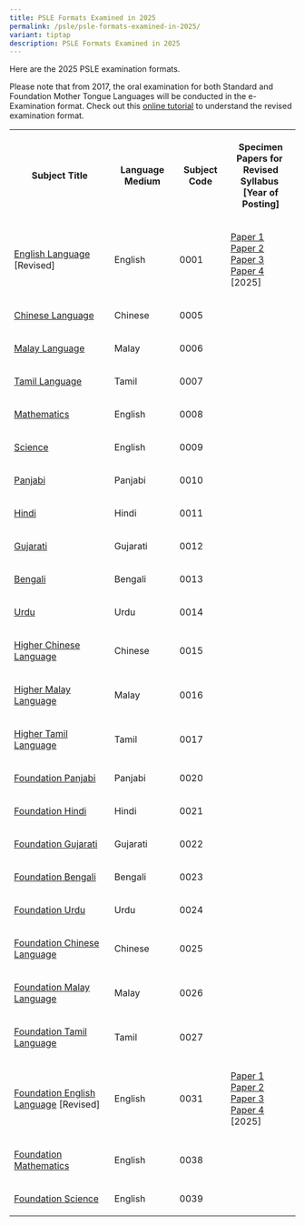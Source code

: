 ```yaml
---
title: PSLE Formats Examined in 2025
permalink: /psle/psle-formats-examined-in-2025/
variant: tiptap
description: PSLE Formats Examined in 2025
---
```

<p>Here are the 2025 PSLE examination formats.</p>
<p>Please note that from 2017, the oral examination for both Standard and
Foundation Mother Tongue Languages will be conducted in the e-Examination
format. Check out this <a href="https://spitbreak.github.io/eoral.seab/" rel="noopener noreferrer nofollow" target="_blank"><u>online tutorial</u></a> to
understand the revised examination format.</p>
<table style="minWidth: 100px">
<colgroup>
<col>
<col>
<col>
<col>
</colgroup>
<tbody>
<tr>
<th rowspan="1" colspan="1">
<p>Subject Title</p>
</th>
<th rowspan="1" colspan="1">
<p>Language Medium</p>
</th>
<th rowspan="1" colspan="1">
<p>Subject Code</p>
</th>
<th rowspan="1" colspan="1">
<p><strong>Specimen Papers for</strong>&nbsp;
<br><strong>Revised Syllabus</strong>&nbsp;
<br><strong>[Year of Posting]</strong>
</p>
</th>
</tr>
<tr>
<td rowspan="1" colspan="1">
<p><a href="/files/PSLE Syllabus documents/2025 PSLE/0001_y25_sy.pdf" rel="noopener noreferrer nofollow" target="_blank">English Language</a> [Revised]</p>
</td>
<td rowspan="1" colspan="1">
<p>English</p>
</td>
<td rowspan="1" colspan="1">
<p>0001</p>
</td>
<td rowspan="1" colspan="1">
<p><a href="/files/PSLE Syllabus documents/2025 PSLE/0001_y25_sp1.pdf" class="Hyperlink SCXW222356485 BCX8" rel="noreferrer noopener" target="_blank"><u>Paper 1</u></a>
<br><a href="/files/PSLE Syllabus documents/2025 PSLE/0001_y25_sp2.pdf" class="Hyperlink SCXW222356485 BCX8" rel="noreferrer noopener" target="_blank"><u>Paper 2</u></a>
<br><a href="/files/PSLE Syllabus documents/2025 PSLE/0001_y25_sp3.pdf" class="Hyperlink SCXW222356485 BCX8" rel="noreferrer noopener" target="_blank"><u>Paper 3</u></a>
<br><a href="/files/PSLE Syllabus documents/2025 PSLE/0001_y25_sp4.pdf" class="Hyperlink SCXW222356485 BCX8" rel="noreferrer noopener" target="_blank"><u>Paper 4</u></a>
<br>[2025]</p>
</td>
</tr>
<tr>
<td rowspan="1" colspan="1">
<p><a href="/files/PSLE Syllabus documents/2025 PSLE/0005_y25_sy.pdf" rel="noopener noreferrer nofollow" target="_blank">Chinese Language</a>
</p>
</td>
<td rowspan="1" colspan="1">
<p>Chinese</p>
</td>
<td rowspan="1" colspan="1">
<p>0005</p>
</td>
<td rowspan="1" colspan="1">
<p></p>
</td>
</tr>
<tr>
<td rowspan="1" colspan="1">
<p><a href="/files/PSLE Syllabus documents/2025 PSLE/0006_y25_sy.pdf" rel="noopener noreferrer nofollow" target="_blank">Malay Language</a>
</p>
</td>
<td rowspan="1" colspan="1">
<p>Malay</p>
</td>
<td rowspan="1" colspan="1">
<p>0006</p>
</td>
<td rowspan="1" colspan="1">
<p></p>
</td>
</tr>
<tr>
<td rowspan="1" colspan="1">
<p><a href="/files/PSLE Syllabus documents/2025 PSLE/0007_y25_sy.pdf" rel="noopener noreferrer nofollow" target="_blank">Tamil Language</a>
</p>
</td>
<td rowspan="1" colspan="1">
<p>Tamil</p>
</td>
<td rowspan="1" colspan="1">
<p>0007</p>
</td>
<td rowspan="1" colspan="1">
<p></p>
</td>
</tr>
<tr>
<td rowspan="1" colspan="1">
<p><a href="/files/PSLE Syllabus documents/2025 PSLE/0008_y25_sy.pdf" rel="noopener noreferrer nofollow" target="_blank">Mathematics</a>
</p>
</td>
<td rowspan="1" colspan="1">
<p>English</p>
</td>
<td rowspan="1" colspan="1">
<p>0008</p>
</td>
<td rowspan="1" colspan="1">
<p></p>
</td>
</tr>
<tr>
<td rowspan="1" colspan="1">
<p><a href="/files/PSLE Syllabus documents/2025 PSLE/0009_y25_sy.pdf" rel="noopener noreferrer nofollow" target="_blank">Science</a>
</p>
</td>
<td rowspan="1" colspan="1">
<p>English</p>
</td>
<td rowspan="1" colspan="1">
<p>0009</p>
</td>
<td rowspan="1" colspan="1">
<p></p>
</td>
</tr>
<tr>
<td rowspan="1" colspan="1">
<p><a href="/files/PSLE Syllabus documents/2025 PSLE/psle_ntil_y25.pdf" rel="noopener noreferrer nofollow" target="_blank">Panjabi</a>
</p>
</td>
<td rowspan="1" colspan="1">
<p>Panjabi</p>
</td>
<td rowspan="1" colspan="1">
<p>0010</p>
</td>
<td rowspan="1" colspan="1">
<p></p>
</td>
</tr>
<tr>
<td rowspan="1" colspan="1">
<p><a href="/files/PSLE Syllabus documents/2025 PSLE/psle_ntil_y25.pdf" rel="noopener noreferrer nofollow" target="_blank">Hindi</a>
</p>
</td>
<td rowspan="1" colspan="1">
<p>Hindi</p>
</td>
<td rowspan="1" colspan="1">
<p>0011</p>
</td>
<td rowspan="1" colspan="1">
<p></p>
</td>
</tr>
<tr>
<td rowspan="1" colspan="1">
<p><a href="/files/PSLE Syllabus documents/2025 PSLE/psle_ntil_y25.pdf" rel="noopener noreferrer nofollow" target="_blank">Gujarati</a>
</p>
</td>
<td rowspan="1" colspan="1">
<p>Gujarati</p>
</td>
<td rowspan="1" colspan="1">
<p>0012</p>
</td>
<td rowspan="1" colspan="1">
<p></p>
</td>
</tr>
<tr>
<td rowspan="1" colspan="1">
<p><a href="/files/PSLE Syllabus documents/2025 PSLE/psle_ntil_y25.pdf" rel="noopener noreferrer nofollow" target="_blank">Bengali</a>
</p>
</td>
<td rowspan="1" colspan="1">
<p>Bengali</p>
</td>
<td rowspan="1" colspan="1">
<p>0013</p>
</td>
<td rowspan="1" colspan="1">
<p></p>
</td>
</tr>
<tr>
<td rowspan="1" colspan="1">
<p><a href="/files/PSLE Syllabus documents/2025 PSLE/psle_ntil_y25.pdf" rel="noopener noreferrer nofollow" target="_blank">Urdu</a>
</p>
</td>
<td rowspan="1" colspan="1">
<p>Urdu</p>
</td>
<td rowspan="1" colspan="1">
<p>0014</p>
</td>
<td rowspan="1" colspan="1">
<p></p>
</td>
</tr>
<tr>
<td rowspan="1" colspan="1">
<p><a href="/files/PSLE Syllabus documents/2025 PSLE/0015_y25_sy.pdf" rel="noopener noreferrer nofollow" target="_blank">Higher Chinese Language</a>
</p>
</td>
<td rowspan="1" colspan="1">
<p>Chinese</p>
</td>
<td rowspan="1" colspan="1">
<p>0015</p>
</td>
<td rowspan="1" colspan="1">
<p></p>
</td>
</tr>
<tr>
<td rowspan="1" colspan="1">
<p><a href="/files/PSLE Syllabus documents/2025 PSLE/0016_y25_sy.pdf" rel="noopener noreferrer nofollow" target="_blank">Higher Malay Language</a>
</p>
</td>
<td rowspan="1" colspan="1">
<p>Malay</p>
</td>
<td rowspan="1" colspan="1">
<p>0016</p>
</td>
<td rowspan="1" colspan="1">
<p></p>
</td>
</tr>
<tr>
<td rowspan="1" colspan="1">
<p><a href="/files/PSLE Syllabus documents/2025 PSLE/0017_y25_sy.pdf" rel="noopener noreferrer nofollow" target="_blank">Higher Tamil Language</a>
</p>
</td>
<td rowspan="1" colspan="1">
<p>Tamil</p>
</td>
<td rowspan="1" colspan="1">
<p>0017</p>
</td>
<td rowspan="1" colspan="1">
<p></p>
</td>
</tr>
<tr>
<td rowspan="1" colspan="1">
<p><a href="/files/PSLE Syllabus documents/2025 PSLE/psle_fntil_y25_sy.pdf" rel="noopener noreferrer nofollow" target="_blank">Foundation Panjabi</a>
</p>
</td>
<td rowspan="1" colspan="1">
<p>Panjabi</p>
</td>
<td rowspan="1" colspan="1">
<p>0020</p>
</td>
<td rowspan="1" colspan="1">
<p></p>
</td>
</tr>
<tr>
<td rowspan="1" colspan="1">
<p><a href="/files/PSLE Syllabus documents/2025 PSLE/psle_fntil_y25_sy.pdf" rel="noopener noreferrer nofollow" target="_blank">Foundation Hindi</a>
</p>
</td>
<td rowspan="1" colspan="1">
<p>Hindi</p>
</td>
<td rowspan="1" colspan="1">
<p>0021</p>
</td>
<td rowspan="1" colspan="1">
<p></p>
</td>
</tr>
<tr>
<td rowspan="1" colspan="1">
<p><a href="/files/PSLE Syllabus documents/2025 PSLE/psle_fntil_y25_sy.pdf" rel="noopener noreferrer nofollow" target="_blank">Foundation Gujarati</a>
</p>
</td>
<td rowspan="1" colspan="1">
<p>Gujarati</p>
</td>
<td rowspan="1" colspan="1">
<p>0022</p>
</td>
<td rowspan="1" colspan="1">
<p></p>
</td>
</tr>
<tr>
<td rowspan="1" colspan="1">
<p><a href="/files/PSLE Syllabus documents/2025 PSLE/psle_fntil_y25_sy.pdf" rel="noopener noreferrer nofollow" target="_blank">Foundation Bengali</a>
</p>
</td>
<td rowspan="1" colspan="1">
<p>Bengali</p>
</td>
<td rowspan="1" colspan="1">
<p>0023</p>
</td>
<td rowspan="1" colspan="1">
<p></p>
</td>
</tr>
<tr>
<td rowspan="1" colspan="1">
<p><a href="/files/PSLE Syllabus documents/2025 PSLE/psle_fntil_y25_sy.pdf" rel="noopener noreferrer nofollow" target="_blank">Foundation Urdu</a>
</p>
</td>
<td rowspan="1" colspan="1">
<p>Urdu</p>
</td>
<td rowspan="1" colspan="1">
<p>0024</p>
</td>
<td rowspan="1" colspan="1">
<p></p>
</td>
</tr>
<tr>
<td rowspan="1" colspan="1">
<p><a href="/files/PSLE Syllabus documents/2025 PSLE/0025_y25_sy.pdf" rel="noopener noreferrer nofollow" target="_blank">Foundation Chinese Language</a>
</p>
</td>
<td rowspan="1" colspan="1">
<p>Chinese</p>
</td>
<td rowspan="1" colspan="1">
<p>0025</p>
</td>
<td rowspan="1" colspan="1">
<p></p>
</td>
</tr>
<tr>
<td rowspan="1" colspan="1">
<p><a href="/files/PSLE Syllabus documents/2025 PSLE/0026_y25_sy.pdf" rel="noopener noreferrer nofollow" target="_blank">Foundation Malay Language</a>
</p>
</td>
<td rowspan="1" colspan="1">
<p>Malay</p>
</td>
<td rowspan="1" colspan="1">
<p>0026</p>
</td>
<td rowspan="1" colspan="1">
<p></p>
</td>
</tr>
<tr>
<td rowspan="1" colspan="1">
<p><a href="/files/PSLE Syllabus documents/2025 PSLE/0027_y25_sy.pdf" rel="noopener noreferrer nofollow" target="_blank">Foundation Tamil Language</a>
</p>
</td>
<td rowspan="1" colspan="1">
<p>Tamil</p>
</td>
<td rowspan="1" colspan="1">
<p>0027</p>
</td>
<td rowspan="1" colspan="1">
<p></p>
</td>
</tr>
<tr>
<td rowspan="1" colspan="1">
<p><a href="/files/PSLE Syllabus documents/2025 PSLE/0031_y25_sy.pdf" rel="noopener noreferrer nofollow" target="_blank">Foundation English Language</a> [Revised]</p>
</td>
<td rowspan="1" colspan="1">
<p>English</p>
</td>
<td rowspan="1" colspan="1">
<p>0031</p>
</td>
<td rowspan="1" colspan="1">
<p><a href="/files/PSLE Syllabus documents/2025 PSLE/0031_y25_sp1.pdf" class="Hyperlink SCXW222356485 BCX8" rel="noreferrer noopener" target="_blank"><u>Paper 1</u></a>
<br><a href="/files/PSLE Syllabus documents/2025 PSLE/0031_y25_sp2.pdf" class="Hyperlink SCXW222356485 BCX8" rel="noreferrer noopener" target="_blank"><u>Paper 2</u></a>
<br><a href="/files/PSLE Syllabus documents/2025 PSLE/0031_y25_sp3.pdf" class="Hyperlink SCXW222356485 BCX8" rel="noreferrer noopener" target="_blank"><u>Paper 3</u></a>
<br><a href="/files/PSLE Syllabus documents/2025 PSLE/0031_y25_sp4.pdf" class="Hyperlink SCXW222356485 BCX8" rel="noreferrer noopener" target="_blank"><u>Paper 4</u></a>
<br>[2025]&nbsp;</p>
</td>
</tr>
<tr>
<td rowspan="1" colspan="1">
<p><a href="/files/PSLE Syllabus documents/2025 PSLE/0038_y25_sy.pdf" rel="noopener noreferrer nofollow" target="_blank">Foundation Mathematics</a>
</p>
</td>
<td rowspan="1" colspan="1">
<p>English</p>
</td>
<td rowspan="1" colspan="1">
<p>0038</p>
</td>
<td rowspan="1" colspan="1">
<p></p>
</td>
</tr>
<tr>
<td rowspan="1" colspan="1">
<p><a href="/files/PSLE Syllabus documents/2025 PSLE/0039_y25_sy.pdf" rel="noopener noreferrer nofollow" target="_blank">Foundation Science</a>
</p>
</td>
<td rowspan="1" colspan="1">
<p>English</p>
</td>
<td rowspan="1" colspan="1">
<p>0039</p>
</td>
<td rowspan="1" colspan="1">
<p></p>
</td>
</tr>
</tbody>
</table>
<p></p>